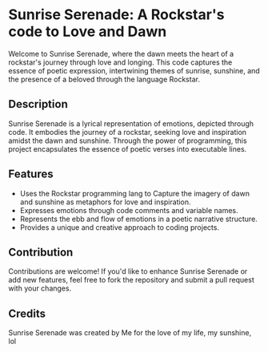 # Sunrise Serenade: A Rockstar's code to Love and Dawn

Welcome to Sunrise Serenade, where the dawn meets the heart of a rockstar's journey through love and longing. This code captures the essence of poetic expression, intertwining themes of sunrise, sunshine, and the presence of a beloved through the language Rockstar. 

## Description
Sunrise Serenade is a lyrical representation of emotions, depicted through code. It embodies the journey of a rockstar, seeking love and inspiration amidst the dawn and sunshine. Through the power of programming, this project encapsulates the essence of poetic verses into executable lines.

## Features
- Uses the Rockstar programming lang to Capture the imagery of dawn and sunshine as metaphors for love and inspiration.
- Expresses emotions through code comments and variable names.
- Represents the ebb and flow of emotions in a poetic narrative structure.
- Provides a unique and creative approach to coding projects.

## Contribution
Contributions are welcome! If you'd like to enhance Sunrise Serenade or add new features, feel free to fork the repository and submit a pull request with your changes.

## Credits
Sunrise Serenade was created by Me for the love of my life, my sunshine, lol

